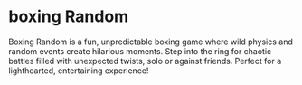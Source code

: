 # boxing Random
Boxing Random is a fun, unpredictable boxing game where wild physics and random events create hilarious moments. Step into the ring for chaotic battles filled with unexpected twists, solo or against friends. Perfect for a lighthearted, entertaining experience!
